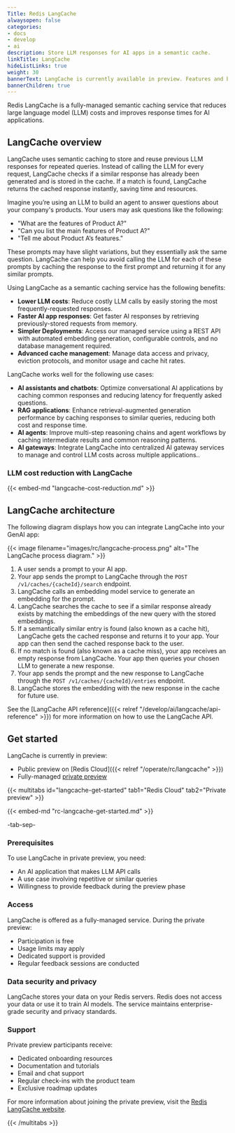```yaml
---
Title: Redis LangCache
alwaysopen: false
categories:
- docs
- develop
- ai
description: Store LLM responses for AI apps in a semantic cache.
linkTitle: LangCache
hideListLinks: true
weight: 30
bannerText: LangCache is currently available in preview. Features and behavior are subject to change.
bannerChildren: true
---
```


Redis LangCache is a fully-managed semantic caching service that reduces large language model (LLM) costs and improves response times for AI applications.

## LangCache overview

LangCache uses semantic caching to store and reuse previous LLM responses for repeated queries. Instead of calling the LLM for every request, LangCache checks if a similar response has already been generated and is stored in the cache. If a match is found, LangCache returns the cached response instantly, saving time and resources. 

Imagine you’re using an LLM to build an agent to answer questions about your company's products. Your users may ask questions like the following:

- "What are the features of Product A?"
- "Can you list the main features of Product A?"
- "Tell me about Product A’s features."

These prompts may have slight variations, but they essentially ask the same question. LangCache can help you avoid calling the LLM for each of these prompts by caching the response to the first prompt and returning it for any similar prompts.

Using LangCache as a semantic caching service has the following benefits:

- **Lower LLM costs**:  Reduce costly LLM calls by easily storing the most frequently-requested responses.
- **Faster AI app responses**: Get faster AI responses by retrieving previously-stored requests from memory.
- **Simpler Deployments**: Access our managed service using a REST API with automated embedding generation, configurable controls, and no database management required.
- **Advanced cache management**: Manage data access and privacy, eviction protocols, and monitor usage and cache hit rates.

LangCache works well for the following use cases:

- **AI assistants and chatbots**: Optimize conversational AI applications by caching common responses and reducing latency for frequently asked questions.
- **RAG applications**: Enhance retrieval-augmented generation performance by caching responses to similar queries, reducing both cost and response time.
- **AI agents**: Improve multi-step reasoning chains and agent workflows by caching intermediate results and common reasoning patterns.
- **AI gateways**: Integrate LangCache into centralized AI gateway services to manage and control LLM costs across multiple applications..

### LLM cost reduction with LangCache

{{< embed-md "langcache-cost-reduction.md"  >}}

## LangCache architecture

The following diagram displays how you can integrate LangCache into your GenAI app:

{{< image filename="images/rc/langcache-process.png" alt="The LangCache process diagram." >}}

1. A user sends a prompt to your AI app.
1. Your app sends the prompt to LangCache through the `POST /v1/caches/{cacheId}/search` endpoint.
1. LangCache calls an embedding model service to generate an embedding for the prompt.
1. LangCache searches the cache to see if a similar response already exists by matching the embeddings of the new query with the stored embeddings. 
1. If a semantically similar entry is found (also known as a cache hit), LangCache gets the cached response and returns it to your app. Your app can then send the cached response back to the user.
1. If no match is found (also known as a cache miss), your app receives an empty response from LangCache. Your app then queries your chosen LLM to generate a new response.
1. Your app sends the prompt and the new response to LangCache through the `POST /v1/caches/{cacheId}/entries` endpoint. 
1. LangCache stores the embedding with the new response in the cache for future use.

See the [LangCache API reference]({{< relref "/develop/ai/langcache/api-reference" >}}) for more information on how to use the LangCache API.

## Get started

LangCache is currently in preview:

- Public preview on [Redis Cloud]({{< relref "/operate/rc/langcache" >}})
- Fully-managed [private preview](https://redis.io/langcache/)

{{< multitabs id="langcache-get-started" 
    tab1="Redis Cloud" 
    tab2="Private preview" >}}

{{< embed-md "rc-langcache-get-started.md"  >}}

-tab-sep-

### Prerequisites

To use LangCache in private preview, you need:

- An AI application that makes LLM API calls
- A use case involving repetitive or similar queries
- Willingness to provide feedback during the preview phase

### Access

LangCache is offered as a fully-managed service. During the private preview:

- Participation is free
- Usage limits may apply
- Dedicated support is provided
- Regular feedback sessions are conducted

### Data security and privacy

LangCache stores your data on your Redis servers. Redis does not access your data or use it to train AI models. The service maintains enterprise-grade security and privacy standards.

### Support

Private preview participants receive:

- Dedicated onboarding resources
- Documentation and tutorials
- Email and chat support
- Regular check-ins with the product team
- Exclusive roadmap updates

For more information about joining the private preview, visit the [Redis LangCache website](https://redis.io/langcache/).

{{< /multitabs >}}
